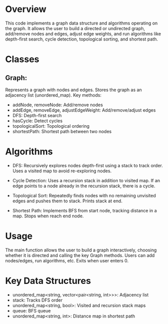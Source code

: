# Overview
This code implements a graph data structure and algorithms operating on the graph. It allows the user to build a directed or undirected graph, add/remove nodes and edges, adjust edge weights, and run algorithms like depth-first search, cycle detection, topological sorting, and shortest path.

# Classes
## Graph: 
Represents a graph with nodes and edges. Stores the graph as an adjacency list (unordered_map). Key methods:

- addNode, removeNode: Add/remove nodes
- addEdge, removeEdge, adjustEdgeWeight: Add/remove/adjust edges
- DFS: Depth-first search
- hasCycle: Detect cycles
- topologicalSort: Topological ordering
- shortestPath: Shortest path between two nodes

# Algorithms
- DFS: Recursively explores nodes depth-first using a stack to track order. Uses a visited map to avoid re-exploring nodes.

- Cycle Detection: Uses a recursion stack in addition to visited map. If an edge points to a node already in the recursion stack, there is a cycle.

- Topological Sort: Repeatedly finds nodes with no remaining unvisited edges and pushes them to stack. Prints stack at end.

- Shortest Path: Implements BFS from start node, tracking distance in a map. Stops when reach end node.

# Usage
The main function allows the user to build a graph interactively, choosing whether it is directed and calling the key Graph methods. Users can add nodes/edges, run algorithms, etc. Exits when user enters 0.

# Key Data Structures
- unordered_map<string, vector<pair<string, int>>>: Adjacency list
- stack<string>: Tracks DFS order
- unordered_map<string, bool>: Visited and recursion stack maps
- queue<string>: BFS queue
- unordered_map<string, int>: Distance map in shortest path
